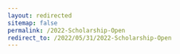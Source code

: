 ```yaml
---
layout: redirected
sitemap: false
permalink: /2022-Scholarship-Open
redirect_to: /2022/05/31/2022-Scholarship-Open
---
```

